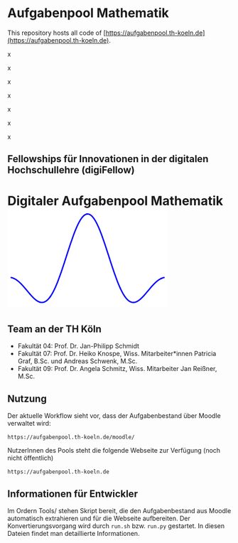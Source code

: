 # Aufgabenpool Mathematik

This repository hosts all code of [https://aufgabenpool.th-koeln.de](https://aufgabenpool.th-koeln.de).

x

x

x

x

x

x

x

## Fellowships für Innovationen in der digitalen Hochschullehre (digiFellow)

# Digitaler Aufgabenpool Mathematik ![Logo](Logo/aufgabenpool-logo.png)

## Team an der TH Köln

-   Fakultät 04: Prof. Dr. Jan-Philipp Schmidt
-   Fakultät 07: Prof. Dr. Heiko Knospe, Wiss. Mitarbeiter\*innen Patricia Graf, B.Sc. und Andreas Schwenk, M.Sc.
-   Fakultät 09: Prof. Dr. Angela Schmitz, Wiss. Mitarbeiter Jan Reißner, M.Sc.

## Nutzung

Der aktuelle Workflow sieht vor, dass der Aufgabenbestand über Moodle verwaltet wird:

    https://aufgabenpool.th-koeln.de/moodle/

NutzerInnen des Pools steht die folgende Webseite zur Verfügung (noch nicht öffentlich)

    https://aufgabenpool.th-koeln.de

## Informationen für Entwickler

Im Ordern Tools/ stehen Skript bereit, die den Aufgabenbestand aus Moodle automatisch extrahieren und für die Webseite aufbereiten.
Der Konvertierungsvorgang wird durch `run.sh` bzw. `run.py` gestartet. In diesen Dateien findet man detaillierte Informationen.

<!--
Ilias & Moodle STACK Aufgaben

Taxonomie und QS

Export (XML) von Ilias & Moodle nach GitHub

Such-, Filter und Previewfunktionen

Import (XML) von GitHub nach Ilias & Moodle
-->
